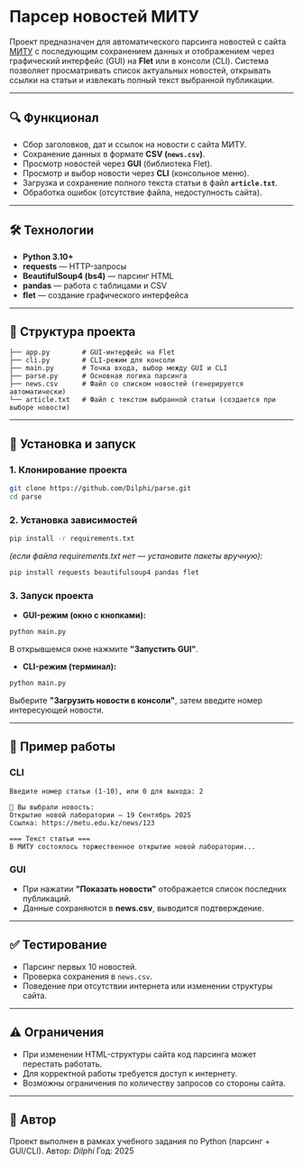 # Парсер новостей МИТУ

Проект предназначен для автоматического парсинга новостей с сайта [МИТУ](https://metu.edu.kz) с последующим сохранением данных и отображением через графический интерфейс (GUI) на **Flet** или в консоли (CLI).
Система позволяет просматривать список актуальных новостей, открывать ссылки на статьи и извлекать полный текст выбранной публикации.

---

## 🔍 Функционал

* Сбор заголовков, дат и ссылок на новости с сайта МИТУ.
* Сохранение данных в формате **CSV (`news.csv`)**.
* Просмотр новостей через **GUI** (библиотека Flet).
* Просмотр и выбор новости через **CLI** (консольное меню).
* Загрузка и сохранение полного текста статьи в файл **`article.txt`**.
* Обработка ошибок (отсутствие файла, недоступность сайта).

---

## 🛠️ Технологии

* **Python 3.10+**
* **requests** — HTTP-запросы
* **BeautifulSoup4 (bs4)** — парсинг HTML
* **pandas** — работа с таблицами и CSV
* **flet** — создание графического интерфейса

---

## 📂 Структура проекта

```
├── app.py        # GUI-интерфейс на Flet
├── cli.py        # CLI-режим для консоли
├── main.py       # Точка входа, выбор между GUI и CLI
├── parse.py      # Основная логика парсинга
├── news.csv      # Файл со списком новостей (генерируется автоматически)
└── article.txt   # Файл с текстом выбранной статьи (создается при выборе новости)
```

---

## 🚀 Установка и запуск

### 1. Клонирование проекта

```bash
git clone https://github.com/Dilphi/parse.git
cd parse
```

### 2. Установка зависимостей

```bash
pip install -r requirements.txt
```

*(если файла requirements.txt нет — установите пакеты вручную)*:

```bash
pip install requests beautifulsoup4 pandas flet
```

### 3. Запуск проекта

* **GUI-режим (окно с кнопками):**

```bash
python main.py
```

В открывшемся окне нажмите **"Запустить GUI"**.

* **CLI-режим (терминал):**

```bash
python main.py
```

Выберите **"Загрузить новости в консоли"**, затем введите номер интересующей новости.

---

## 📖 Пример работы

### CLI

```
Введите номер статьи (1-10), или 0 для выхода: 2

📌 Вы выбрали новость:
Открытие новой лаборатории — 19 Сентябрь 2025
Ссылка: https://metu.edu.kz/news/123

=== Текст статьи ===
В МИТУ состоялось торжественное открытие новой лаборатории...
```

### GUI

* При нажатии **"Показать новости"** отображается список последних публикаций.
* Данные сохраняются в **news.csv**, выводится подтверждение.

---

## ✅ Тестирование

* Парсинг первых 10 новостей.
* Проверка сохранения в `news.csv`.
* Поведение при отсутствии интернета или изменении структуры сайта.

---

## ⚠️ Ограничения

* При изменении HTML-структуры сайта код парсинга может перестать работать.
* Для корректной работы требуется доступ к интернету.
* Возможны ограничения по количеству запросов со стороны сайта.

---

## 📌 Автор

Проект выполнен в рамках учебного задания по Python (парсинг + GUI/CLI).
Автор: *Dilphi*
Год: 2025

